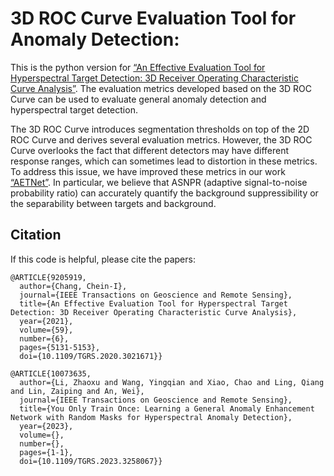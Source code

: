 # 3D ROC Curve Evaluation Tool for Anomaly Detection:

This is the python version for  [“An Effective Evaluation Tool for Hyperspectral Target Detection: 3D Receiver Operating Characteristic Curve Analysis”](https://ieeexplore.ieee.org/abstract/document/9205919). 
The evaluation metrics developed based on the 3D ROC Curve can be used to evaluate general anomaly detection and hyperspectral target detection.

The 3D ROC Curve introduces segmentation thresholds on top of the 2D ROC Curve and derives several evaluation metrics.
However, the 3D ROC Curve overlooks the fact that different detectors may have different response ranges, which can sometimes lead to distortion in these metrics.
To address this issue, we have improved these metrics in our work [“AETNet”](https://ieeexplore.ieee.org/document/10073635).
In particular, we believe that ASNPR (adaptive signal-to-noise probability ratio) can accurately quantify
the background suppressibility or the separability between targets and background.



## Citation

If this code is helpful, please cite the papers:

```
@ARTICLE{9205919,
  author={Chang, Chein-I},
  journal={IEEE Transactions on Geoscience and Remote Sensing}, 
  title={An Effective Evaluation Tool for Hyperspectral Target Detection: 3D Receiver Operating Characteristic Curve Analysis}, 
  year={2021},
  volume={59},
  number={6},
  pages={5131-5153},
  doi={10.1109/TGRS.2020.3021671}}
```

```
@ARTICLE{10073635,
  author={Li, Zhaoxu and Wang, Yingqian and Xiao, Chao and Ling, Qiang and Lin, Zaiping and An, Wei},
  journal={IEEE Transactions on Geoscience and Remote Sensing}, 
  title={You Only Train Once: Learning a General Anomaly Enhancement Network with Random Masks for Hyperspectral Anomaly Detection}, 
  year={2023},
  volume={},
  number={},
  pages={1-1},
  doi={10.1109/TGRS.2023.3258067}}
```
